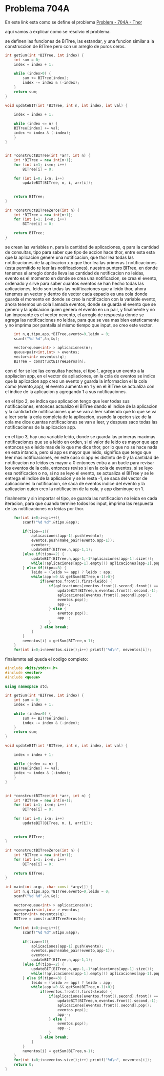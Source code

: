 # Problema 704A

En este link esta como se define el problema [Problem - 704A - Thor](https://codeforces.com/contest/704/problem/A "Thor")  

aqui vamos a explicar como se resolvio el problema.  

se definen las funciones de BITree, las estandar, y una funcion similar a la construccion de BITree pero con un arreglo de puros ceros.  
```cpp
int getSum(int *BITree, int index) { 
	int sum = 0; 
	index = index + 1; 
 
	while (index>0) { 
		sum += BITree[index];  
		index -= index & (-index); 
    } 
    return sum; 
} 
  
void updateBIT(int *BITree, int n, int index, int val) { 
 
    index = index + 1; 
  
    while (index <= n) { 
    BITree[index] += val;
    index += index & (-index); 
    } 
} 
  
 
int *constructBITree(int *arr, int n) { 
    int *BITree = new int[n+1]; 
    for (int i=1; i<=n; i++) 
        BITree[i] = 0; 
  
    for (int i=0; i<n; i++) 
        updateBIT(BITree, n, i, arr[i]); 
 
  
    return BITree; 
} 
 
int *constructBITreeZeros(int n) { 
    int *BITree = new int[n+1]; 
    for (int i=1; i<=n; i++) 
        BITree[i] = 0;
 
    return BITree; 
} 
```
se crean las variables n, para la cantidad de aplicaciones, q para la cantidad de consultas, tipo para saber que tipo de accion hace thor, entre esta esta que la aplicacion genere una notificacion, que thor lea todas las notificaciones de la aplicacion x y que thor lea las primeras t notificaciones (esta permitido re leer las notificaciones), nuestro puntero BITree, en donde tenemos el arreglo donde lleva las cantidad de notificacion no leidas, evento es el momento en donde se crea una notificacion, se crea el evento, ordenado y sirve para saber cuantos eventos se han hecho todas las aplicaciones, leido son todas las notificaciones que a leido thor, ahora tenemos un vector y dentro de vector cada espacio es una cola donde guarda el momento en donde se creo la notificacion con la variable evento, ahora tenemos un cola llamada eventos, donde se guarda el evento que se genero y la aplicacion quien genero el evento en un pair, y finalmente y no tan imporante es el vector nevento, el arreglo de respuesta donde se agrega las notificaciones no leidas, para que se vea mas bien esteticamente y no imprima por pantalla al mismo tiempo que input, se creo este vector.  

```cpp
	int n,q,tipo,app,*BITree,evento=0,leido = 0;
	scanf("%d %d",&n,&q);
 
	vector<queue<int> > aplicaciones(n);
	queue<pair<int,int> > eventos;
	vector<int> neventos(q);
	BITree = constructBITreeZeros(n);
```
con el for se lee las consultas hechas, el tipo 1, agrega un evento a la appliacion app, en el vector de apliaciones, en la cola de eventos se indica que la aplicacion app creo un evento y guarda la informacion el la cola como (evento,app), el evento aumenta en 1 y en el BITree se actualiza con el indice de la aplicacion y agregando 1 a sus notificaciones.  

en el tipo 2, se indica que aplicacion tengo que leer todas sus notificaciones, entonces actualizo el BITree dando el indice de la aplicacion y la cantidad de notificaciones que se van a leer sabiendo que lo que se va a leer seria la cola completa de la aplicacion, usando la opcion size de la cola me dice cuantas notificaciones se van a leer, y despues saco todas las notificaciones de la aplicacion app.  

en el tipo 3, hay una variable leido, donde se guarda las primeras maximas notificaciones que se a leido en orden, si el valor de leido es mayor que app entonces ya e leido mas de lo que me dice thor, por lo que no se hace nada en esta intancia, pero si app es mayor que leido, significa que tengo que leer mas notificaciones, en este caso si app es distinto de 0 y la cantidad de notificacion no leidos es mayor a 0 entonces entra a un bucle para revisar los eventos de la cola, entonces reviso si en la cola de eventos, si se leyo esa notificacion o no, si no se leyo el evento, se actualiza el BITree y se le entrega el indice de la aplicacion y se le resta -1, se saca del vector de aplicaciones la notificacion, se saca de eventos indice del evento y la aplicacion quien creo la notificacion de la cola, y app disminuye en 1.  

finalmente y sin importar el tipo, se guarda las notificacion no leida en cada iteracion, para que cuando termine todos los input, imprima las respuesta de las notificaciones no leidas por thor.  
```cpp
	for(int i=0;i<q;i++){
		scanf("%d %d",&tipo,&app);
 
		if(tipo==1){
			aplicaciones[app-1].push(evento);
			eventos.push(make_pair(evento,app-1));
			evento++;
			updateBIT(BITree,n,app-1,1);
		}else if(tipo==2) {
			updateBIT(BITree,n,app-1,-1*aplicaciones[app-1].size());
			while(!aplicaciones[app-1].empty()) aplicaciones[app-1].pop();
		} else if(tipo==3) {
			leido = (leido >= app) ? leido : app; 
			while(app!=0 && getSum(BITree,n-1)>0){
				if(eventos.front().first<leido) {
					if(aplicaciones[eventos.front().second].front() ==  eventos.front().first) {
						updateBIT(BITree,n,eventos.front().second,-1);
						aplicaciones[eventos.front().second].pop();
						eventos.pop();
						app--;
					} else {
						eventos.pop();
						app--;
					}
				} else break;
			}
		}
		neventos[i] = getSum(BITree,n-1);
	}
	for(int i=0;i<neventos.size();i++) printf("%d\n", neventos[i]);
```
finalemnte asi queda el codigo completo:  

```cpp
#include <bits/stdc++.h>
#include <vector>
#include <queue>
 
using namespace std;
 
int getSum(int *BITree, int index) { 
	int sum = 0; 
	index = index + 1; 
 
	while (index>0) { 
		sum += BITree[index];  
		index -= index & (-index); 
    } 
    return sum; 
} 
  
void updateBIT(int *BITree, int n, int index, int val) { 
 
    index = index + 1; 
  
    while (index <= n) { 
    BITree[index] += val;
    index += index & (-index); 
    } 
} 
  
 
int *constructBITree(int *arr, int n) { 
    int *BITree = new int[n+1]; 
    for (int i=1; i<=n; i++) 
        BITree[i] = 0; 
  
    for (int i=0; i<n; i++) 
        updateBIT(BITree, n, i, arr[i]); 
 
  
    return BITree; 
} 
 
int *constructBITreeZeros(int n) { 
    int *BITree = new int[n+1]; 
    for (int i=1; i<=n; i++) 
        BITree[i] = 0;
 
    return BITree; 
} 
 
int main(int argc, char const *argv[]) {
	int n,q,tipo,app,*BITree,evento=0,leido = 0;
	scanf("%d %d",&n,&q);
 
	vector<queue<int> > aplicaciones(n);
	queue<pair<int,int> > eventos;
	vector<int> neventos(q);
	BITree = constructBITreeZeros(n);
 
	for(int i=0;i<q;i++){
		scanf("%d %d",&tipo,&app);
 
		if(tipo==1){
			aplicaciones[app-1].push(evento);
			eventos.push(make_pair(evento,app-1));
			evento++;
			updateBIT(BITree,n,app-1,1);
		}else if(tipo==2) {
			updateBIT(BITree,n,app-1,-1*aplicaciones[app-1].size());
			while(!aplicaciones[app-1].empty()) aplicaciones[app-1].pop();
		} else if(tipo==3) {
			leido = (leido >= app) ? leido : app; 
			while(app!=0 && getSum(BITree,n-1)>0){
				if(eventos.front().first<leido) {
					if(aplicaciones[eventos.front().second].front() ==  eventos.front().first) {
						updateBIT(BITree,n,eventos.front().second,-1);
						aplicaciones[eventos.front().second].pop();
						eventos.pop();
						app--;
					} else {
						eventos.pop();
						app--;
					}
				} else break;
			}
		}
		neventos[i] = getSum(BITree,n-1);
	}
	for(int i=0;i<neventos.size();i++) printf("%d\n", neventos[i]);
	return 0;
}
```